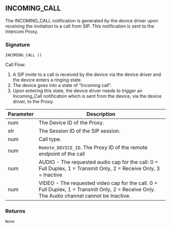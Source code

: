 ## INCOMING\_CALL

The INCOMING\_CALL notification is generated by the device driver upon receiving the invitation to a call from SIP. This notification is sent to the Intercom Proxy.


### Signature

`INCOMING_CALL ()`


Call Flow:

1. A SIP invite to a call is received by the device via the device driver and the device enters a ringing state. 
2. The device goes into a state of “Incoming call”. 
3. Upon entering this state, the device driver needs to trigger an Incoming\_Call notification which is sent from the device, via the device driver, to the Proxy.

| Parameter | Description |
| --- | --- |
| num | The Device ID of the Proxy. |
| str | The Session ID of the SIP session. |
| num | Call type. |
| num| `Remote_DEVICE_ID`. The Proxy ID of the remote endpoint of the call |
| num | AUDIO - The requested audio cap for the call: 0 = Full Duplex, 1 = Transmit Only, 2 = Receive Only, 3 = Inactive| |
| num | VIDEO - The requested video cap for the call. 0 = Full Duplex, 1 = Transmit Only, 2 = Receive Only. The Audio channel cannot be Inactive.|


### Returns
`None`

